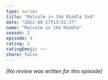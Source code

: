 ```yaml
---
type: series
title: "Malcolm in the Middle 2x4"
date: "2022-09-27T13:51:37"
name: "Malcolm in the Middle"
season: 2
episode: 4
rating: 2
ratingEmoji: ⭐️⭐️
share: false
---
```


*[No review was written for this episode]*
